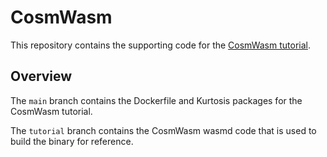 # CosmWasm

This repository contains the supporting code for the [CosmWasm tutorial](https://rollkit.dev/tutorials/cosmwasm).

## Overview

The `main` branch contains the Dockerfile and Kurtosis packages for the CosmWasm tutorial. 

The `tutorial` branch contains the CosmWasm wasmd code that is used to build the binary for reference.
